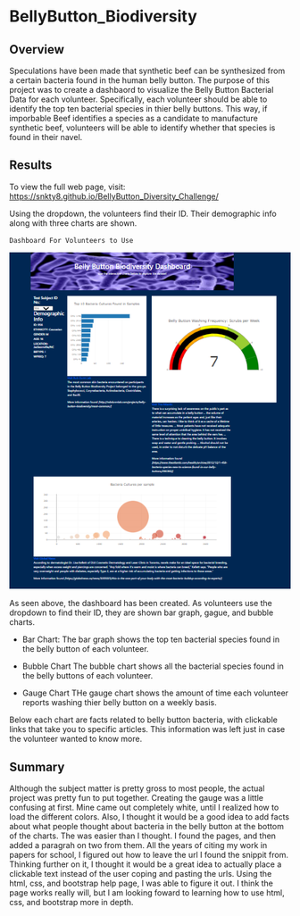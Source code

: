 # BellyButton_Biodiversity

## Overview

Speculations have been made that synthetic beef can be synthesized from a certain bacteria found in the human belly button. The purpose of this project was to create a dashbaord to visualize the Belly Button Bacterial Data for each volunteer. Specifically, each volunteer should be able to identify the top ten bacterial species in thier belly buttons. This way, if imporbable Beef identifies a species as a candidate to manufacture synthetic beef, volunteers will be able to identify whether that species is found in their navel.


## Results

To view the full web page, visit: https://snkty8.github.io/BellyButton_Diversity_Challenge/

Using the dropdown, the volunteers find their ID.  Their demographic info along with three charts are shown. 

    Dashboard For Volunteers to Use
![image](https://github.com/snkty8/BellyButton_Biodiversity/blob/main/images/BellyButtonPage.png)

As seen above, the dashboard has been created.  As volunteers use the dropdown to find their ID, they are shown bar graph, gague, and bubble charts.

- Bar Chart:
The bar graph shows the top ten bacterial species found in the belly button of each volunteer.

- Bubble Chart
The bubble chart shows all the bacterial species found in the belly buttons of each volunteer.

- Gauge Chart
THe gauge chart shows the amount of time each volunteer reports washing thier belly button on a weekly basis. 

Below each chart are facts related to belly button bacteria, with clickable links that take you to specific articles.  This information was left just in case the volunteer wanted to know more.


## Summary 

Although the subject matter is pretty gross to most people, the actual project was pretty fun to put together.  Creating the gauge was a little confusing at first.  Mine came out completely white, until I realized how to load the different colors.  Also, I thought it would be a good idea to add facts about what people thought about bacteria in the belly button at the bottom of the charts. The was easier than I thought.  I found the pages, and then added a paragrah on two from them.  All the years of citing my work in papers for school, I figured out how to leave the url I found the snippit from.  Thinking further on it, I thought it would be a great idea to actually place a clickable text instead of the user coping and pasting the urls.  Using the html, css, and bootstrap help page, I was able to figure it out. I think the page works really will, but I am looking foward to learning how to use html, css, and bootstrap more in depth.
